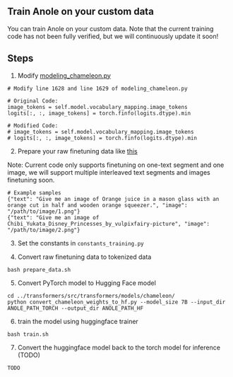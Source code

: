 ## Train Anole on your custom data

You can train Anole on your custom data. Note that the current training code has not been fully verified, but we will continuously update it soon!

## Steps
1. Modify [modeling_chameleon.py](https://github.com/GAIR-NLP/PrivateChameleon/blob/main/transformers/src/transformers/models/chameleon/modeling_chameleon.py)
```
# Modify line 1628 and line 1629 of modeling_chameleon.py

# Original Code:
image_tokens = self.model.vocabulary_mapping.image_tokens
logits[:, :, image_tokens] = torch.finfo(logits.dtype).min

# Modified Code:
# image_tokens = self.model.vocabulary_mapping.image_tokens
# logits[:, :, image_tokens] = torch.finfo(logits.dtype).min
```

2. Prepare your raw finetuning data like [this](https://github.com/GAIR-NLP/PrivateChameleon/blob/main/facilitating_image_generation/dataset_raw.jsonl)

Note: Current code only supports finetuning on one-text segment and one image, we will support multiple interleaved text segments and images finetuning soon.
```
# Example samples
{"text": "Give me an image of Orange juice in a mason glass with an orange cut in half and wooden orange squeezer.", "image": "/path/to/image/1.png"}
{"text": "Give me an image of Chibi_Yukata_Disney_Princesses_by_vulpixfairy-picture", "image": "/path/to/image/2.png"}
```

3. Set the constants in `constants_training.py`

4. Convert raw finetuning data to tokenized data
```
bash prepare_data.sh
```

5. Convert PyTorch model to Hugging Face model
```
cd ../transformers/src/transformers/models/chameleon/
python convert_chameleon_weights_to_hf.py --model_size 7B --input_dir ANOLE_PATH_TORCH --output_dir ANOLE_PATH_HF
```

6. train the model using huggingface trainer
```
bash train.sh
```

7. Convert the huggingface model back to the torch model for inference (TODO)
```
TODO
```
